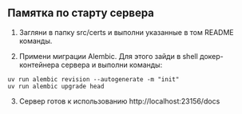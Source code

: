 ## Памятка по старту сервера

1. Загляни в папку src/certs и выполни указанные в том README команды.

2. Примени миграции Alembic. Для этого зайди в shell докер-контейнера сервера и выполни команды:
```shell
uv run alembic revision --autogenerate -m "init"
uv run alembic upgrade head
```
3. Сервер готов к использованию http://localhost:23156/docs